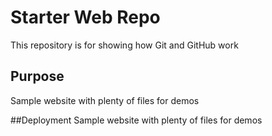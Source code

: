 # Starter Web Repo

This repository is for showing how Git and GitHub work

## Purpose

Sample website with plenty of files for demos

##Deployment
Sample website with plenty of files for demos